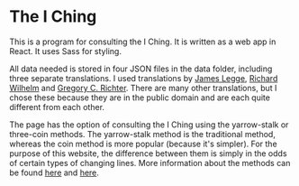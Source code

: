 # The I Ching
This is a program for consulting the I Ching. It is written as a web app in React. It uses Sass for styling.

All data needed is stored in four JSON files in the data folder, including three separate translations. I used translations by [James Legge](https://sacred-texts.com/ich/), [Richard Wilhelm](http://www.pantherwebworks.com/i_ching/index.html) and [Gregory C. Richter](http://grichter.sites.truman.edu/home/). There are many other translations, but I chose these because they are in the public domain and are each quite different from each other.

The page has the option of consulting the I Ching using the yarrow-stalk or three-coin methods. The yarrow-stalk method is the traditional method, whereas the coin method is more popular (because it's simpler). For the purpose of this website, the difference between them is simply in the odds of certain types of changing lines. More information about the methods can be found [here](https://www.instructables.com/Consult-the-I-Ching-with-Yarrow-Stalks/) and [here](https://en.wikipedia.org/wiki/I_Ching_divination#Yarrow_stalks).